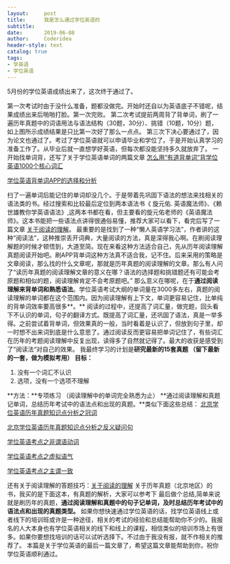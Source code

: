 ```yaml
---
layout:     post
title:      我是怎么通过学位英语的
subtitle:   
date:       2019-06-08
author:     Coderidea
header-style: text
catalog: true
tags:
- 学英语
- 学位英语
---
```


5月份的学位英语成绩出来了，这次终于通过了。

第一次考试时由于没什么准备，题都没做完。开始时还自以为英语底子不错呢，结果成绩出来后啪啪打脸。第一次完败。
第二次考试提前两周背了背单词，刷了一遍历年真题中的词语用法与语法结构（30题，30分）、挑错（10题，10分）题，如上图所示成绩结果是只比第一次好了那么一点点。
第三次下决心要通过了，因为论文也通过了。考过了学位英语就可以申请毕业和学位了。于是开始认真学习的准备工作了。从毕业后就一直想学好英语，但每次都没能坚持多久就放弃了。
一开始找单词背，还写了关于学位英语单词的两篇文章
[怎么用“有道背单词”背学位英语1000个核心词汇](http://mp.weixin.qq.com/s?__biz=MzIwNDExNTEwNQ==&mid=2647895911&idx=1&sn=3e3085193137b3d0e6d3a0cfde1cd72c&chksm=8ee212a9b9959bbfb2cd3989a8a1d62716f85086b1e2111b0721663c85bf6d5ac17ee746f094&scene=21#wechat_redirect)

[学位英语背单词APP的选择和分析](http://mp.weixin.qq.com/s?__biz=MzIwNDExNTEwNQ==&mid=2647895924&idx=1&sn=b6bd55f69c086a7aac8c2e256ece683d&chksm=8ee212bab9959bac680ed80a321be0dd02f037145cfe619f347400d97f0c2002ebf24ba547b9&scene=21#wechat_redirect)

扫了一遍单词后能记住的单词却没几个。于是带着先巩固下语法的想法来找相关的语法类的书。经过搜索和比较最后定位到两本语法书《 旋元佑. 英语魔法师》、《赖世雄教你学英语语法》,这两本书都在看，但主要看的旋元佑老师的《英语魔法师》。这本书能把一些语法点讲得很通俗易懂，推荐大家可以看下，看完后写了一篇文章 [关于阅读的理解](http://mp.weixin.qq.com/s?__biz=MzIwNDExNTEwNQ==&mid=2647895973&idx=1&sn=e645b7b8a86dd83cf04623708dd91b41&chksm=8ee2126bb9959b7df9c16eff4289e2eb854f4031b0c14c700488dd62911fb4e117dc667f122b&scene=21#wechat_redirect)。  最重要的是找到了一种“懒人英语学习法”，作者讲的这种“阅读法”，这种推崇丢开词典，大量阅读的方法，真是深得我心啊。在刷阅读理解题的时候才顿悟到，大道至简。现在来看这种方法适合自己，先从历年阅读理解真题阅读开始吧。刷APP背单词这种方法真不适合我，记不住。后来采用的策略是文章阅读，那么找的什么文章呢，那就是历年真题的阅读理解的文章。那么有人问了“读历年真题的阅读理解文章的意义在哪？语法的选择题和挑错题还有可能会考原题和相似的题，阅读理解肯定不会考原题吧。” 那么意义在哪呢，在于**通过阅读理解来背单词和熟悉语法**。学位英语考试大纲的单词量在3000多左右，真题的阅读理解的单词都在这个范围内。因为阅读理解有上下文，单词更容易记住，比单纯的背单词效率要高很多**。**
阅读的过程中，还提高了词汇量，做完题，回头看下不认识的单词，句子的翻译方式。既提高了词汇量，还巩固了语法，真是一举多得。之前尝试着背单词，但效果真的一般，当时看着是认识了，但放到句子里，却一时想不出来词到底是什么意思了。通过阅读反而更容易把单词记住了，有些词汇在历年的考题阅读理解中反复出现，读得多了自然就记得了。最大的收获是感受到了”阅读法“对自己的效果。
我最终学习的计划是**研究最新的15套真题 （留下最新的一套，做为模拟考用）**
**目标：**

1. 没有一个词汇不认识
1. 选项，没有一个选项不理解

**方法：**专项练习 （阅读理解中的单词完全熟悉为止）
**通过阅读理解和真题记单词，总结历年考试中的语法点和出现的真题。**类似下面这些总结：
[北京学位英语历年真题知识点分析之冠词](http://mp.weixin.qq.com/s?__biz=MzIwNDExNTEwNQ==&mid=2647895954&idx=1&sn=44c38082019b395ce4b2f8d1c5351781&chksm=8ee2125cb9959b4ae5d74dd0f19f1159d677886297a8ed39e986ce910b1ba9ead5837dd35e1f&scene=21#wechat_redirect)

[北京学位英语历年真题知识点分析之反义疑问句](http://mp.weixin.qq.com/s?__biz=MzIwNDExNTEwNQ==&mid=2647895960&idx=1&sn=47e146707d7de271d9bd8cd210d6a6f6&chksm=8ee21256b9959b40753ad6d1d18f16d50d93a4e25b653d27d5d8656f0546b94cc032e30194e8&scene=21#wechat_redirect)

[学位英语考点之非谓语动词](http://mp.weixin.qq.com/s?__biz=MzIwNDExNTEwNQ==&mid=2647895804&idx=1&sn=941e68c5311a831902f4c1eb22d6ee28&chksm=8ee21332b9959a248568d25f65b3c49234f859948cb44113f20edd07cae76ca82a0f0a8d0842&scene=21#wechat_redirect)

[学位英语考点之虚拟语气](http://mp.weixin.qq.com/s?__biz=MzIwNDExNTEwNQ==&mid=2647895818&idx=2&sn=40261b7d291286b5d7a1b946757b818b&chksm=8ee212c4b9959bd27fbb9939f3c28d65bbeb6f4cfc219817bc359bb7afbeb9f4f28c151f4612&scene=21#wechat_redirect)

[学位英语考点之主谓一致](http://mp.weixin.qq.com/s?__biz=MzIwNDExNTEwNQ==&mid=2647895818&idx=1&sn=0de9e23975735a02af1afa051ce03007&chksm=8ee212c4b9959bd2f85dabf893bd3fe5ddfd9ed441c8aa251d34e4513d54a831c8ef443783aa&scene=21#wechat_redirect)

还有关于阅读理解的答题技巧：[关于阅读的理解](http://mp.weixin.qq.com/s?__biz=MzIwNDExNTEwNQ==&mid=2647895973&idx=1&sn=e645b7b8a86dd83cf04623708dd91b41&chksm=8ee2126bb9959b7df9c16eff4289e2eb854f4031b0c14c700488dd62911fb4e117dc667f122b&scene=21#wechat_redirect) 
关于历年真题（北京地区）的书，我买的是下面这本，有真题的解析，大家可以参考下
最后做个总结,简单来说就是刷历年的真题，**通过阅读理解和真题中的句子记单词，及时总结历年考试中的语法点和出现的真题类型。**
如果你想快速通过学位英语的话，找学位英语线上或者线下的培训班或许是一种途径，相关的考试的经验和总结能帮助你不少的。我报名的人大本身也有学位英语相关的线下和线上的课程，相信类似的培训市场上有很多。如果你要想找培训的话可以试听选择下。不过由于我没有报，就不作相关的推荐了。
本篇是关于学位英语的最后一篇文章了，希望这篇文章能帮助到你，祝你学位英语顺利通过。
